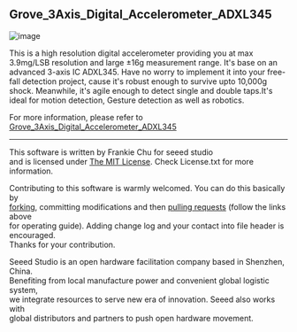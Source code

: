 Grove_3Axis_Digital_Accelerometer_ADXL345
-------------------------------------------------------------
![image](http://www.seeedstudio.com/wiki/images/1/17/3-axis_Accelerometer_ADXL345.jpg)

This is a high resolution digital accelerometer providing you at max 3.9mg/LSB resolution and large ±16g measurement range. It's base on an advanced 3-axis IC ADXL345. Have no worry to implement it into your free-fall detection project, cause it's robust enough to survive upto 10,000g shock. Meanwhile, it's agile enough to detect single and double taps.It's ideal for motion detection, Gesture detection as well as robotics.

For more information, please refer to [Grove_3Axis_Digital_Accelerometer_ADXL345](http://www.seeedstudio.com/wiki/Grove_-_3-Axis_Digital_Accelerometer(%C2%B116g))

----
This software is written by Frankie Chu for seeed studio<br>
and is licensed under [The MIT License](http://opensource.org/licenses/mit-license.php). Check License.txt for more information.<br>

Contributing to this software is warmly welcomed. You can do this basically by<br>
[forking](https://help.github.com/articles/fork-a-repo), committing modifications and then [pulling requests](https://help.github.com/articles/using-pull-requests) (follow the links above<br>
for operating guide). Adding change log and your contact into file header is encouraged.<br>
Thanks for your contribution.

Seeed Studio is an open hardware facilitation company based in Shenzhen, China. <br>
Benefiting from local manufacture power and convenient global logistic system, <br>
we integrate resources to serve new era of innovation. Seeed also works with <br>
global distributors and partners to push open hardware movement.<br>







